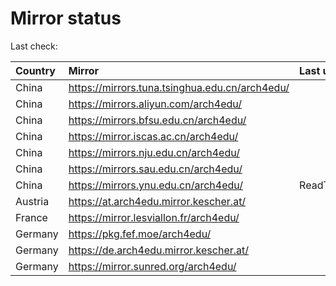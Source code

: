 <script src="./time.js"></script>
# Mirror status
Last check: <script type="text/javascript">localize(1694873626.2834249);</script>

|Country|Mirror|Last update|
|:------|:-----|:----------|
|China|https://mirrors.tuna.tsinghua.edu.cn/arch4edu/|<script type="text/javascript">localize(1694846311);</script>|
|China|https://mirrors.aliyun.com/arch4edu/|<script type="text/javascript">localize(1694759661);</script>|
|China|https://mirrors.bfsu.edu.cn/arch4edu/|<script type="text/javascript">localize(1694845921);</script>|
|China|https://mirror.iscas.ac.cn/arch4edu/|<script type="text/javascript">localize(1694846311);</script>|
|China|https://mirrors.nju.edu.cn/arch4edu/|<script type="text/javascript">localize(1694802820);</script>|
|China|https://mirrors.sau.edu.cn/arch4edu/|<script type="text/javascript">localize(1694846311);</script>|
|China|https://mirrors.ynu.edu.cn/arch4edu/|ReadTimeout|
|Austria|https://at.arch4edu.mirror.kescher.at/|<script type="text/javascript">localize(1694846311);</script>|
|France|https://mirror.lesviallon.fr/arch4edu/|<script type="text/javascript">localize(1694846311);</script>|
|Germany|https://pkg.fef.moe/arch4edu/|<script type="text/javascript">localize(1694846311);</script>|
|Germany|https://de.arch4edu.mirror.kescher.at/|<script type="text/javascript">localize(1694846311);</script>|
|Germany|https://mirror.sunred.org/arch4edu/|<script type="text/javascript">localize(1694846311);</script>|

<script src="./tablefilter/tablefilter.js"></script>
<script src="./table.js"></script>